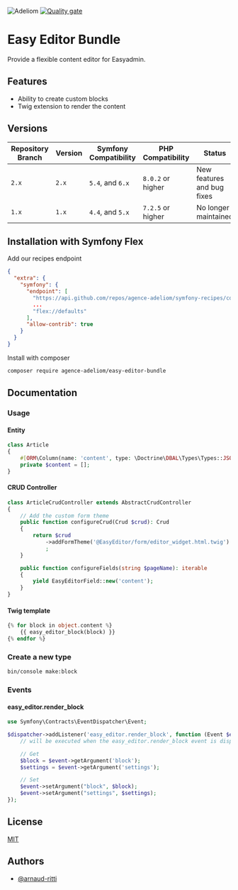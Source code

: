 
![Adeliom](https://adeliom.com/public/uploads/2017/09/Adeliom_logo.png)
[![Quality gate](https://sonarcloud.io/api/project_badges/quality_gate?project=agence-adeliom_easy-editor-bundle)](https://sonarcloud.io/dashboard?id=agence-adeliom_easy-editor-bundle)

# Easy Editor Bundle

Provide a flexible content editor for Easyadmin.


## Features

- Ability to create custom blocks
- Twig extension to render the content

## Versions

| Repository Branch | Version | Symfony Compatibility | PHP Compatibility | Status                     |
|-------------------|---------|-----------------------|-------------------|----------------------------|
| `2.x`             | `2.x`   | `5.4`, and `6.x`      | `8.0.2` or higher | New features and bug fixes |
| `1.x`             | `1.x`   | `4.4`, and `5.x`      | `7.2.5` or higher | No longer maintained       |

## Installation with Symfony Flex

Add our recipes endpoint

```json
{
  "extra": {
    "symfony": {
      "endpoint": [
        "https://api.github.com/repos/agence-adeliom/symfony-recipes/contents/index.json?ref=flex/main",
        ...
        "flex://defaults"
      ],
      "allow-contrib": true
    }
  }
}
```

Install with composer

```bash
composer require agence-adeliom/easy-editor-bundle
```

## Documentation

### Usage

#### Entity

```php
class Article
{
    #[ORM\Column(name: 'content', type: \Doctrine\DBAL\Types\Types::JSON, nullable: true)]
    private $content = [];
}
```

#### CRUD Controller
```php
class ArticleCrudController extends AbstractCrudController
{
    // Add the custom form theme
    public function configureCrud(Crud $crud): Crud
    {
        return $crud
            ->addFormTheme('@EasyEditor/form/editor_widget.html.twig')
            ;
    }

    public function configureFields(string $pageName): iterable
    {
        yield EasyEditorField::new('content');
    }
}
```

#### Twig template
```php
{% for block in object.content %}
    {{ easy_editor_block(block) }}
{% endfor %}
```

### Create a new type

```bash
bin/console make:block
```

### Events

#### easy_editor.render_block
```php
use Symfony\Contracts\EventDispatcher\Event;

$dispatcher->addListener('easy_editor.render_block', function (Event $event) {
    // will be executed when the easy_editor.render_block event is dispatched

    // Get
    $block = $event->getArgument('block');
    $settings = $event->getArgument('settings');

    // Set
    $event->setArgument("block", $block);
    $event->setArgument("settings", $settings);
});
```

## License

[MIT](https://choosealicense.com/licenses/mit/)


## Authors

- [@arnaud-ritti](https://github.com/arnaud-ritti)


